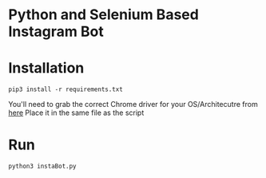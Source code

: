 # Python and Selenium Based Instagram Bot


# Installation
```
pip3 install -r requirements.txt
```

You'll need to grab the correct Chrome driver for your OS/Architecutre from [here](https://www.selenium.dev/documentation/webdriver/getting_started/install_drivers/)
Place it in the same file as the script

# Run
```
python3 instaBot.py
```
